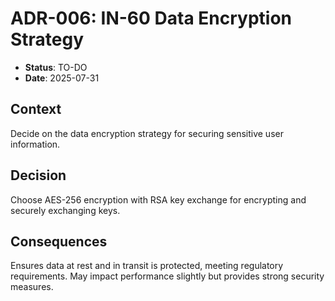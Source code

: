 # ADR-006: IN-60 Data Encryption Strategy

- **Status**: TO-DO
- **Date**: 2025-07-31

## Context

Decide on the data encryption strategy for securing sensitive user information.

## Decision

Choose AES-256 encryption with RSA key exchange for encrypting and securely exchanging keys.

## Consequences

Ensures data at rest and in transit is protected, meeting regulatory requirements. May impact performance slightly but provides strong security measures.
